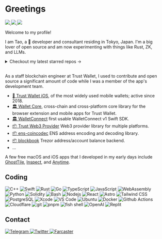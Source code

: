 # Greetings
<a href="https://github.com/hewigovens">
  <img src="https://badges.pufler.dev/visits/hewigovens/hewigovens?style=flat-square&logo=github">
</a>
<a href="https://github.com/hewigovens?tab=repositories">
  <img src="https://badges.pufler.dev/repos/hewigovens?style=flat-square&logo=github">
</a>
<a href="https://github.com/hewigovens">
  <img src="https://img.shields.io/github/followers/hewigovens?style=social">
</a>

Welcome to my profile!

I am Tao, a 🥷 developer and consultant residing in Tokyo, Japan. I'm a big lover of open source and am now experimenting with things like Rust, ZK, and LLMs.

<details>
  <summary>Checkout my latest starred repos -></summary>
<a href="https://github.com/hewigovens?tab=stars">
  <img src="https://badges.pufler.dev/last-stars/pujux?count=6&padding=15&perRow=3" />
</a>
</details>

</br>

As a staff blockchain engineer at Trust Wallet, I used to contribute and open source a significant amount of code while I was a member of the app's development team.

- [📱 Trust Wallet iOS](https://github.com/trustwallet/trust-wallet-ios), of the most widely used mobile wallets; active since 2018.
- [🏛️ Wallet Core](https://github.com/trustwallet/wallet-core), cross-chain and cross-platform core library for the browser extension and mobile apps for Trust Wallet.
- [🏛️ WalletConnect](https://github.com/trustwallet/wallet-connect-swift) first usable WalletConnect v1 Swift SDK.
- [📦 Trust Web3 Provider](https://github.com/trustwallet/trust-web3-provider) Web3 provider library for multiple platforms.
- [📦 ens-coincodec](https://github.com/trustwallet/ens-coincodec) ENS address encoding and decoding library.
- [📦 blockbook](https://github.com/trezor/blockbook) Trezor address/account balance backend.
- <redacted>...

A few free macOS and iOS apps that I developed in my early days include [GhostTile](https://ghosttile.kernelpanic.im/), [Inspect](https://apps.apple.com/us/app/inspect-view-tls-certificate/id1074957486), and [Anytime](https://apps.apple.com/fi/app/anytime-timezone-calculator/id1291735859).

## Coding

<p>
  <img alt="C++" src="https://img.shields.io/badge/-C++-e05273?style=flat-square&logo=cplusplus&logoColor=white" />
  <img alt="Swift" src="https://img.shields.io/badge/-Swift-F05138?style=flat-square&logo=cplusplus&logoColor=white" />
  <img alt="Rust" src="https://img.shields.io/badge/-Rust-d29c7c?style=flat-square&logo=rust&logoColor=white" />
  <img alt="Go" src="https://img.shields.io/badge/-Go-3da1d0?style=flat-square&logo=go&logoColor=white" />
  <img alt="TypeScript" src="https://img.shields.io/badge/-TypeScript-007ACC?style=flat-square&logo=typescript&logoColor=white" />
  <img alt="JavaScript" src="https://img.shields.io/badge/-JavaScript-F7DF1E?style=flat-square&logo=javascript&logoColor=white" />
  <img alt="WebAssembly" src="https://img.shields.io/badge/-WebAssembly-654FF0?style=flat-square&logo=webassembly&logoColor=white" />
  <img alt="Python" src="https://img.shields.io/badge/-Python-3776AB?style=flat-square&logo=python&logoColor=white" />
  <img alt="Solidity" src="https://img.shields.io/badge/-Solidity-363636?style=flat-square&logo=solidity&logoColor=white" />
  <img alt="Bash" src="https://img.shields.io/badge/-Bash-4EAA25?style=flat-square&logo=gnu-bash&logoColor=white" />
  <img alt="Nodejs" src="https://img.shields.io/badge/-Nodejs-43853d?style=flat-square&logo=Node.js&logoColor=white" />
  <img alt="React" src="https://img.shields.io/badge/-React-45b8d8?style=flat-square&logo=react&logoColor=white" />
  <img alt="Astro" src="https://img.shields.io/badge/-Astro-BC52EE?style=flat-square&logo=astro&logoColor=white" />
  <img alt="Tailwind CSS" src="https://img.shields.io/badge/-Tailwind_CSS-06B6D4?style=flat-square&logo=tailwind-css&logoColor=white" />
  <img alt="PostgreSQL" src="https://img.shields.io/badge/-PostgreSQL-4169E1?style=flat-square&logo=postgresql&logoColor=white" />
  <img alt="Xcode" src="https://img.shields.io/badge/-Xcode-147EFB?style=flat-square&logo=xcode&logoColor=white" />
  <img alt="VS Code" src="https://img.shields.io/badge/-VS%20Code-007ACC?style=flat-square&logo=visual-studio-code&logoColor=white" />
  <img alt="Ubuntu" src="https://img.shields.io/badge/-Ubuntu-E95420?style=flat-square&logo=ubuntu&logoColor=white" />
  <img alt="Docker" src="https://img.shields.io/badge/-Docker-46a2f1?style=flat-square&logo=docker&logoColor=white" />
  <img alt="Github Actions" src="https://img.shields.io/badge/-Github_Actions-2088FF?style=flat-square&logo=github-actions&logoColor=white" />
  <img alt="Cloudflare" src="https://img.shields.io/badge/-Cloudflare-F38020?style=flat-square&logo=cloudflare&logoColor=white" />
  <img alt="git" src="https://img.shields.io/badge/-Git-F05032?style=flat-square&logo=git&logoColor=white" />
  <img alt="pnpm" src="https://img.shields.io/badge/-PNPM-F69220?style=flat-square&logo=pnpm&logoColor=white" />
  <img alt="fish shell" src="https://img.shields.io/badge/-Fish-34C534?style=flat-square&logo=fish-shell&logoColor=white" />
  <img alt="OpenAI" src="https://img.shields.io/badge/-OpenAI-412991?style=flat-square&logo=openai&logoColor=white" />
  <img alt="Replit" src="https://img.shields.io/badge/Replit-F26207?style=flat-square&logo=replit&logoColor=white" />

## Contact

<a href="https://t.me/hewig" target="_blank">
  <img alt="Telegram" src="https://img.shields.io/badge/telegram-3a91d4?style=for-the-badge&logo=telegram" />
</a>
<a href="https://twitter.com/hewigovens" target="_blank">
  <img alt="Twitter" src="https://img.shields.io/badge/twitter-gray?style=for-the-badge&logo=x" />
</a>
<a href="https://warpcast.com/h1" target="_blank">
  <img alt="Farcaster" src="https://img.shields.io/badge/farcaster-855DCD?style=for-the-badge&logo=farcaster&logoColor=white" />
</a>
<!-- <a href="https://mastodon.social/@hewigovens" target="_blank">
  <img alt="Mastodon" src="https://img.shields.io/badge/mastodon-%236364FF?style=for-the-badge&logo=mastodon&logoColor=white" />
</a> -->
